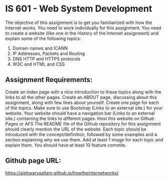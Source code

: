 # IS 601 - Web System Development

The objective of this assignment is to get you familiarized with how the Internet works. You need to work individually
for this assignment. You need to create a website (like one in the History of the Internet assignment) and explain some
of the following topics:

1. Domain names and ICANN 
2. IP Addresses, Packets and Routing 
3. DNS HTTP and HTTPS protocols 
5. W3C and HTML and CSS

## Assignment Requirements:
Create an index page with a nice introduction to these topics along with the links to all the other pages. Create an
ABOUT page, discussing about this assignment, along with few lines about yourself. Create one page for each of the
topics. Make sure to use Bootstrap (Links to an external site.) for your website. Your website should have a navigation
bar (Links to an external site.) containing the links to different pages. Host this website on Github Pages or AFS The
README file of the Github repository for this assignment should clearly mention the URL of the website. Each topic
should be introduced with the concept/definition, followed by some examples and a section explaining why we use them.
Add at least 1 image for each topic and explain them. You should have at least 10 feature commits.

## Github page URL:
https://aishwaryaallam.github.io/howtheinternetworks/
